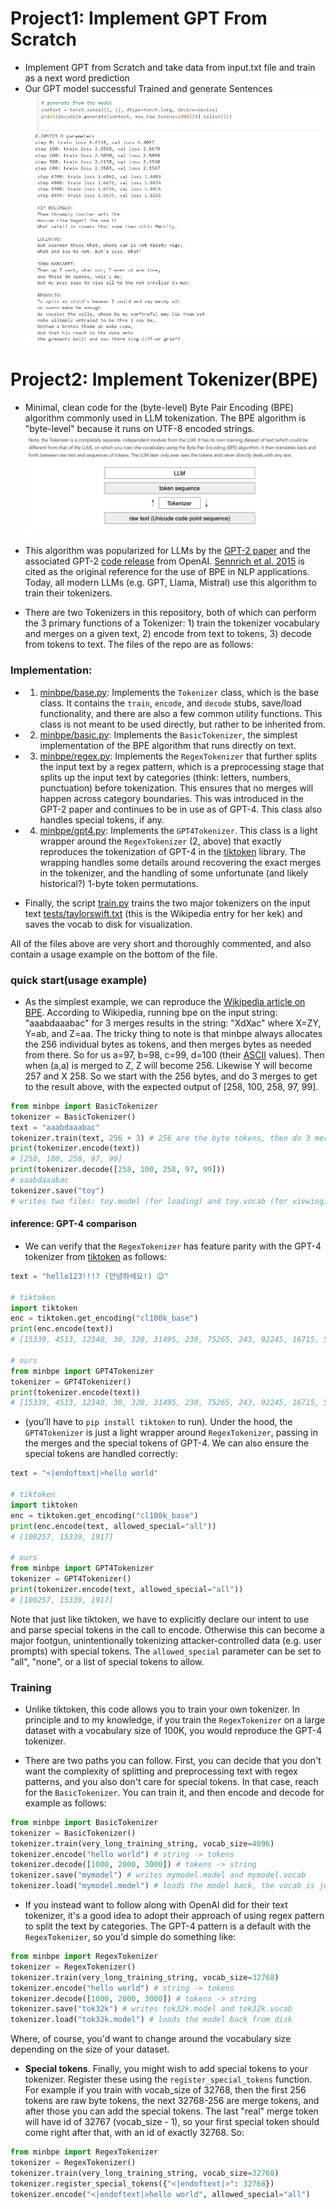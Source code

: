 # Project1: Implement GPT From Scratch
- Implement GPT from Scratch and take data from input.txt file and train as a next word prediction
- Our GPT model successful Trained and generate Sentences
![alt text](image.png)
![alt text](image-1.png)
# Project2: Implement Tokenizer(BPE)
- Minimal, clean code for the (byte-level) Byte Pair Encoding (BPE) algorithm commonly used in LLM tokenization. The BPE algorithm is "byte-level" because it runs on UTF-8 encoded strings.
![alt text](<Screenshot 2024-07-17 174902.png>)
- This algorithm was popularized for LLMs by the [GPT-2 paper](https://d4mucfpksywv.cloudfront.net/better-language-models/language_models_are_unsupervised_multitask_learners.pdf) and the associated GPT-2 [code release](https://github.com/openai/gpt-2) from OpenAI. [Sennrich et al. 2015](https://arxiv.org/abs/1508.07909) is cited as the original reference for the use of BPE in NLP applications. Today, all modern LLMs (e.g. GPT, Llama, Mistral) use this algorithm to train their tokenizers.

- There are two Tokenizers in this repository, both of which can perform the 3 primary functions of a Tokenizer: 1) train the tokenizer vocabulary and merges on a given text, 2) encode from text to tokens, 3) decode from tokens to text. The files of the repo are as follows:
### Implementation:
- 1. [minbpe/base.py](minbpe/base.py): Implements the `Tokenizer` class, which is the base class. It contains the `train`, `encode`, and `decode` stubs, save/load functionality, and there are also a few common utility functions. This class is not meant to be used directly, but rather to be inherited from.
- 2. [minbpe/basic.py](minbpe/basic.py): Implements the `BasicTokenizer`, the simplest implementation of the BPE algorithm that runs directly on text.
- 3. [minbpe/regex.py](minbpe/regex.py): Implements the `RegexTokenizer` that further splits the input text by a regex pattern, which is a preprocessing stage that splits up the input text by categories (think: letters, numbers, punctuation) before tokenization. This ensures that no merges will happen across category boundaries. This was introduced in the GPT-2 paper and continues to be in use as of GPT-4. This class also handles special tokens, if any.
- 4. [minbpe/gpt4.py](minbpe/gpt4.py): Implements the `GPT4Tokenizer`. This class is a light wrapper around the `RegexTokenizer` (2, above) that exactly reproduces the tokenization of GPT-4 in the [tiktoken](https://github.com/openai/tiktoken) library. The wrapping handles some details around recovering the exact merges in the tokenizer, and the handling of some unfortunate (and likely historical?) 1-byte token permutations.

- Finally, the script [train.py](train.py) trains the two major tokenizers on the input text [tests/taylorswift.txt](tests/taylorswift.txt) (this is the Wikipedia entry for her kek) and saves the vocab to disk for visualization. 

All of the files above are very short and thoroughly commented, and also contain a usage example on the bottom of the file.

### quick start(usage example) 
- As the simplest example, we can reproduce the [Wikipedia article on BPE](https://en.wikipedia.org/wiki/Byte_pair_encoding). According to Wikipedia, running bpe on the input string: "aaabdaaabac" for 3 merges results in the string: "XdXac" where  X=ZY, Y=ab, and Z=aa. The tricky thing to note is that minbpe always allocates the 256 individual bytes as tokens, and then merges bytes as needed from there. So for us a=97, b=98, c=99, d=100 (their [ASCII](https://www.asciitable.com) values). Then when (a,a) is merged to Z, Z will become 256. Likewise Y will become 257 and X 258. So we start with the 256 bytes, and do 3 merges to get to the result above, with the expected output of [258, 100, 258, 97, 99].
```python
from minbpe import BasicTokenizer
tokenizer = BasicTokenizer()
text = "aaabdaaabac"
tokenizer.train(text, 256 + 3) # 256 are the byte tokens, then do 3 merges
print(tokenizer.encode(text))
# [258, 100, 258, 97, 99]
print(tokenizer.decode([258, 100, 258, 97, 99]))
# aaabdaaabac
tokenizer.save("toy")
# writes two files: toy.model (for loading) and toy.vocab (for viewing)
```

#### inference: GPT-4 comparison

- We can verify that the `RegexTokenizer` has feature parity with the GPT-4 tokenizer from [tiktoken](https://github.com/openai/tiktoken) as follows:

```python
text = "hello123!!!? (안녕하세요!) 😉"

# tiktoken
import tiktoken
enc = tiktoken.get_encoding("cl100k_base")
print(enc.encode(text))
# [15339, 4513, 12340, 30, 320, 31495, 230, 75265, 243, 92245, 16715, 57037]

# ours
from minbpe import GPT4Tokenizer
tokenizer = GPT4Tokenizer()
print(tokenizer.encode(text))
# [15339, 4513, 12340, 30, 320, 31495, 230, 75265, 243, 92245, 16715, 57037]
```

- (you'll have to `pip install tiktoken` to run). Under the hood, the `GPT4Tokenizer` is just a light wrapper around `RegexTokenizer`, passing in the merges and the special tokens of GPT-4. We can also ensure the special tokens are handled correctly:

```python
text = "<|endoftext|>hello world"

# tiktoken
import tiktoken
enc = tiktoken.get_encoding("cl100k_base")
print(enc.encode(text, allowed_special="all"))
# [100257, 15339, 1917]

# ours
from minbpe import GPT4Tokenizer
tokenizer = GPT4Tokenizer()
print(tokenizer.encode(text, allowed_special="all"))
# [100257, 15339, 1917]
```

Note that just like tiktoken, we have to explicitly declare our intent to use and parse special tokens in the call to encode. Otherwise this can become a major footgun, unintentionally tokenizing attacker-controlled data (e.g. user prompts) with special tokens. The `allowed_special` parameter can be set to "all", "none", or a list of special tokens to allow.

### Training

- Unlike tiktoken, this code allows you to train your own tokenizer. In principle and to my knowledge, if you train the `RegexTokenizer` on a large dataset with a vocabulary size of 100K, you would reproduce the GPT-4 tokenizer.

- There are two paths you can follow. First, you can decide that you don't want the complexity of splitting and preprocessing text with regex patterns, and you also don't care for special tokens. In that case, reach for the `BasicTokenizer`. You can train it, and then encode and decode for example as follows:

```python
from minbpe import BasicTokenizer
tokenizer = BasicTokenizer()
tokenizer.train(very_long_training_string, vocab_size=4096)
tokenizer.encode("hello world") # string -> tokens
tokenizer.decode([1000, 2000, 3000]) # tokens -> string
tokenizer.save("mymodel") # writes mymodel.model and mymodel.vocab
tokenizer.load("mymodel.model") # loads the model back, the vocab is just for vis
```

- If you instead want to follow along with OpenAI did for their text tokenizer, it's a good idea to adopt their approach of using regex pattern to split the text by categories. The GPT-4 pattern is a default with the `RegexTokenizer`, so you'd simple do something like:

```python
from minbpe import RegexTokenizer
tokenizer = RegexTokenizer()
tokenizer.train(very_long_training_string, vocab_size=32768)
tokenizer.encode("hello world") # string -> tokens
tokenizer.decode([1000, 2000, 3000]) # tokens -> string
tokenizer.save("tok32k") # writes tok32k.model and tok32k.vocab
tokenizer.load("tok32k.model") # loads the model back from disk
```

Where, of course, you'd want to change around the vocabulary size depending on the size of your dataset.

- **Special tokens**. Finally, you might wish to add special tokens to your tokenizer. Register these using the `register_special_tokens` function. For example if you train with vocab_size of 32768, then the first 256 tokens are raw byte tokens, the next 32768-256 are merge tokens, and after those you can add the special tokens. The last "real" merge token will have id of 32767 (vocab_size - 1), so your first special token should come right after that, with an id of exactly 32768. So:

```python
from minbpe import RegexTokenizer
tokenizer = RegexTokenizer()
tokenizer.train(very_long_training_string, vocab_size=32768)
tokenizer.register_special_tokens({"<|endoftext|>": 32768})
tokenizer.encode("<|endoftext|>hello world", allowed_special="all")
```
